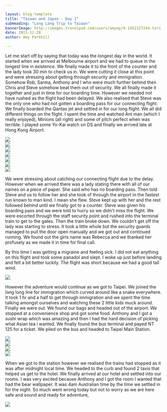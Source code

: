 ```yaml
---

layout: blog-template
title: "Taiwan and Japan - Day 1"
subHeading: "Long Long Trip to Taiwan"
bannerImage: http://images.travelpod.com/users/amynp/9.1452127244.tori-gate.jpg
date: 2015-12-28
author: Amy Parkhill

---
```

Let me start off by saying that today was the longest day in the world. It started when we arrived at Melbourne airport and we had to queue in the longest line in existence. We finally made it to the front of the counter and the lady took 30 min to check us in. We were cutting it close at this point and were stressing about getting through security and immigration. Somehow Rob, Sarma, Anthony and I who were much  further behind then Chris and Steve somehow beat them out of security. We all finally made it together and just in time for our boarding time. However we needed not have rushed as the flight had been delayed. We also realised that Steve was the only one who had not gotten a boarding pass for our connecting flight. We finally boarded the Qantas jet and settled in for our long flight. We all did different things on the flight. I spent the time and watched Ant man (which I really enjoyed), Minions (all right) and some of pitch perfect when was terrible. I played some Yo-Kai watch on DS and finally we arrived late at Hong Kong Airport. 

<div class="center-image"><img src="http://images.travelpod.com/users/amynp/9.1451385497.anth-and-steve-at-airport.jpg" /></div>
<div class="center-image"><img src="http://images.travelpod.com/users/amynp/9.1451385497.sarma-in-mid-eat.jpg" /></div>
<div class="center-image"><img src="http://images.travelpod.com/users/amynp/9.1451385497.group-shot-at-melbourne-airport.jpg" /></div>
<div class="center-image"><img src="http://images.travelpod.com/users/amynp/9.1451385497.group-shot-on-plane.jpg" /></div>
<div class="center-image"><img src="http://images.travelpod.com/users/amynp/9.1451385497.chris-on-plane.jpg" /></div>
<div class="center-image"><img src="http://images.travelpod.com/users/amynp/9.1451385497.anthony-on-plane.jpg" /></div>
<div class="center-image"><img src="http://images.travelpod.com/users/amynp/9.1451385497.what-the.jpg" /></div>

We were stressing about catching our connecting flight due to the delay. However when  we arrived there was a lady stating there with all of our names on a piece of paper. She said who has no boarding pass. Then told Steve and us to follow her and she took of through the airport in the fastest run known to man kind. I mean she flew. Steve kept up with her and the rest followed behind until we finally got to a counter. Steve was given his boarding pass and we were told to hurry so we didn't miss the flight. We were escorted through the staff security point and rushed into the terminal train to get to the gates. Then the train broke down. We couldn't get off the lady was starting to stress. It took a little whole but the security guards managed to pull the door open manually and we got out and continued running. We found out the girls name was Rebecca and we thanked her profusely as we made it in time for final call.

By this time I was getting a migraine and feeling sick. I did not eat anything on this flight and took some panadol and slept. I woke up just before landing and felt a bit better luckily. The flight was short because we had a good tail wind. 

<div class="center-image"><img src="http://images.travelpod.com/users/amynp/9.1451385497.sunset-over-hong-kong.jpg" /></div>

However the adventure would continue as we got to Taipei. We joined the long long line for immigration which curved around like a snake everywhere. It took 1 hr and a half to get through immigration and we spent the time talking amongst ourselves and watching these 2 little kids muck around. Finally we were out. We found our bags and headed out of the airport. We stopped at a convenience shop and got some food. Anthony and I got a sushi wrap which was amazing and then I had the hard decision of picking what Asian tea i wanted. We finally found the bus terminal and payed NT 125 for a ticket. We piled on the bus and headed to Taipei Main Station.  

<div class="center-image"><img src="http://images.travelpod.com/users/amynp/9.1451385497.first-food-stop.jpg" /></div>
<div class="center-image"><img src="http://images.travelpod.com/users/amynp/9.1451385497.late-dinner.jpg" /></div>
<div class="center-image"><img src="http://images.travelpod.com/users/amynp/9.1451385497.melon-bread-no-1.jpg" /></div>
<div class="center-image"><img src="http://images.travelpod.com/users/amynp/9.1451385497.cramped-bus-ride.jpg" /></div>

When we got to the station however we  realised the trains had stopped as it was after midnight local time. We headed to the curb and found 2 taxis that helped us get to the hotel. We finally arrived at our hotel and settled into our rooms. I was very excited because Anthony and I got the room I wanted that had the bear wallpaper. It was 4am Australian time by the time we settled in for the night. So much went wrong today but not to worry as we are here safe and sound and ready for adventure,

<div class="center-image"><img src="http://images.travelpod.com/users/amynp/9.1451385497.the-bear-in-our-room.jpg" /></div>
